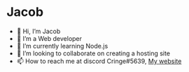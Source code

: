 # Jacob

- 👋 Hi, I’m Jacob
- 👀 I’m a Web developer
- 🌱 I’m currently learning Node.js
- 💞️ I’m looking to collaborate on creating a hosting site
- 📫 How to reach me at discord Cringe#5639, [My website](http://keqs.cf/)

<!---
Cringes files
--->
